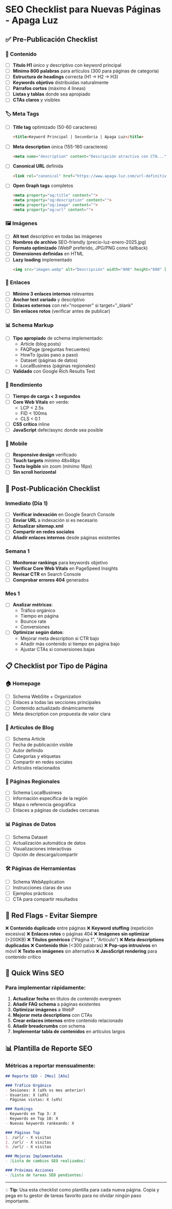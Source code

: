 # SEO Checklist para Nuevas Páginas - Apaga Luz

## ✅ Pre-Publicación Checklist

### 📝 Contenido
- [ ] **Título H1** único y descriptivo con keyword principal
- [ ] **Mínimo 800 palabras** para artículos (300 para páginas de categoría)
- [ ] **Estructura de headings** correcta (H1 → H2 → H3)
- [ ] **Keywords objetivo** distribuidas naturalmente
- [ ] **Párrafos cortos** (máximo 4 líneas)
- [ ] **Listas y tablas** donde sea apropiado
- [ ] **CTAs claros** y visibles

### 🏷️ Meta Tags
- [ ] **Title tag** optimizado (50-60 caracteres)
  ```html
  <title>Keyword Principal | Secundaria | Apaga Luz</title>
  ```
- [ ] **Meta description** única (155-160 caracteres)
  ```html
  <meta name="description" content="Descripción atractiva con CTA...">
  ```
- [ ] **Canonical URL** definida
  ```html
  <link rel="canonical" href="https://www.apaga-luz.com/url-definitiva/">
  ```
- [ ] **Open Graph tags** completos
  ```html
  <meta property="og:title" content="">
  <meta property="og:description" content="">
  <meta property="og:image" content="">
  <meta property="og:url" content="">
  ```

### 🖼️ Imágenes
- [ ] **Alt text** descriptivo en todas las imágenes
- [ ] **Nombres de archivo** SEO-friendly (precio-luz-enero-2025.jpg)
- [ ] **Formato optimizado** (WebP preferido, JPG/PNG como fallback)
- [ ] **Dimensiones definidas** en HTML
- [ ] **Lazy loading** implementado
  ```html
  <img src="imagen.webp" alt="Descripción" width="800" height="600" loading="lazy">
  ```

### 🔗 Enlaces
- [ ] **Mínimo 3 enlaces internos** relevantes
- [ ] **Anchor text variado** y descriptivo
- [ ] **Enlaces externos** con rel="noopener" si target="_blank"
- [ ] **Sin enlaces rotos** (verificar antes de publicar)

### 📊 Schema Markup
- [ ] **Tipo apropiado** de schema implementado:
  - Article (blog posts)
  - FAQPage (preguntas frecuentes)
  - HowTo (guías paso a paso)
  - Dataset (páginas de datos)
  - LocalBusiness (páginas regionales)
- [ ] **Validado** con Google Rich Results Test

### 🚀 Rendimiento
- [ ] **Tiempo de carga < 3 segundos**
- [ ] **Core Web Vitals** en verde:
  - LCP < 2.5s
  - FID < 100ms
  - CLS < 0.1
- [ ] **CSS crítico** inline
- [ ] **JavaScript** defer/async donde sea posible

### 📱 Mobile
- [ ] **Responsive design** verificado
- [ ] **Touch targets** mínimo 48x48px
- [ ] **Texto legible** sin zoom (mínimo 16px)
- [ ] **Sin scroll horizontal**

## 🔄 Post-Publicación Checklist

### Inmediato (Día 1)
- [ ] **Verificar indexación** en Google Search Console
- [ ] **Enviar URL** a indexación si es necesario
- [ ] **Actualizar sitemap.xml**
- [ ] **Compartir en redes sociales**
- [ ] **Añadir enlaces internos** desde páginas existentes

### Semana 1
- [ ] **Monitorear rankings** para keywords objetivo
- [ ] **Verificar Core Web Vitals** en PageSpeed Insights
- [ ] **Revisar CTR** en Search Console
- [ ] **Comprobar errores 404** generados

### Mes 1
- [ ] **Analizar métricas**:
  - Tráfico orgánico
  - Tiempo en página
  - Bounce rate
  - Conversiones
- [ ] **Optimizar según datos**:
  - Mejorar meta description si CTR bajo
  - Añadir más contenido si tiempo en página bajo
  - Ajustar CTAs si conversiones bajas

## 📋 Checklist por Tipo de Página

### 🏠 Homepage
- [ ] Schema WebSite + Organization
- [ ] Enlaces a todas las secciones principales
- [ ] Contenido actualizado dinámicamente
- [ ] Meta description con propuesta de valor clara

### 📰 Artículos de Blog
- [ ] Schema Article
- [ ] Fecha de publicación visible
- [ ] Autor definido
- [ ] Categorías y etiquetas
- [ ] Compartir en redes sociales
- [ ] Artículos relacionados

### 📍 Páginas Regionales
- [ ] Schema LocalBusiness
- [ ] Información específica de la región
- [ ] Mapa o referencia geográfica
- [ ] Enlaces a páginas de ciudades cercanas

### 📊 Páginas de Datos
- [ ] Schema Dataset
- [ ] Actualización automática de datos
- [ ] Visualizaciones interactivas
- [ ] Opción de descarga/compartir

### 🛠️ Páginas de Herramientas
- [ ] Schema WebApplication
- [ ] Instrucciones claras de uso
- [ ] Ejemplos prácticos
- [ ] CTA para compartir resultados

## 🚨 Red Flags - Evitar Siempre

❌ **Contenido duplicado** entre páginas
❌ **Keyword stuffing** (repetición excesiva)
❌ **Enlaces rotos** o páginas 404
❌ **Imágenes sin optimizar** (>200KB)
❌ **Títulos genéricos** ("Página 1", "Artículo")
❌ **Meta descriptions duplicadas**
❌ **Contenido thin** (<300 palabras)
❌ **Pop-ups intrusivos** en móvil
❌ **Texto en imágenes** sin alternativa
❌ **JavaScript rendering** para contenido crítico

## 🎯 Quick Wins SEO

### Para implementar rápidamente:
1. **Actualizar fecha** en títulos de contenido evergreen
2. **Añadir FAQ schema** a páginas existentes
3. **Optimizar imágenes** a WebP
4. **Mejorar meta descriptions** con CTAs
5. **Crear enlaces internos** entre contenido relacionado
6. **Añadir breadcrumbs** con schema
7. **Implementar tabla de contenidos** en artículos largos

## 📊 Plantilla de Reporte SEO

### Métricas a reportar mensualmente:
```markdown
## Reporte SEO - [Mes] [Año]

### Tráfico Orgánico
- Sesiones: X (±X% vs mes anterior)
- Usuarios: X (±X%)
- Páginas vistas: X (±X%)

### Rankings
- Keywords en Top 3: X
- Keywords en Top 10: X
- Nuevas keywords rankeando: X

### Páginas Top
1. /url/ - X visitas
2. /url/ - X visitas
3. /url/ - X visitas

### Mejoras Implementadas
- [Lista de cambios SEO realizados]

### Próximas Acciones
- [Lista de tareas SEO pendientes]
```

---

💡 **Tip**: Usa esta checklist como plantilla para cada nueva página. Copia y pega en tu gestor de tareas favorito para no olvidar ningún paso importante.